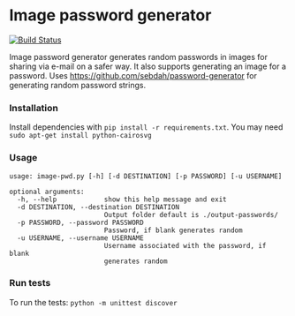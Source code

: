 # Image password generator
[![Build Status](https://travis-ci.org/ivansabik/image-password-generator.svg)](https://travis-ci.org/ivansabik/image-password-generator)

Image password generator generates random passwords in images for sharing via e-mail on a safer way. It also supports generating an image for a password. Uses https://github.com/sebdah/password-generator for generating random password strings.

### Installation

Install dependencies with ```pip install -r requirements.txt```.
You may need ```sudo apt-get install python-cairosvg```

### Usage

```
usage: image-pwd.py [-h] [-d DESTINATION] [-p PASSWORD] [-u USERNAME]

optional arguments:
  -h, --help            show this help message and exit
  -d DESTINATION, --destination DESTINATION
                        Output folder default is ./output-passwords/
  -p PASSWORD, --password PASSWORD
                        Password, if blank generates random
  -u USERNAME, --username USERNAME
                        Username associated with the password, if blank
                        generates random
```

### Run tests

To run the tests: ```python -m unittest discover```

